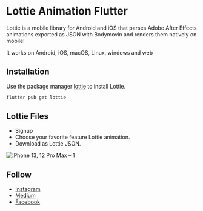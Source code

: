 # Lottie Animation Flutter

Lottie is a mobile library for Android and iOS that parses Adobe After Effects animations exported as JSON with Bodymovin and renders them natively on mobile!

It works on Android, iOS, macOS, Linux, windows and web

## Installation

Use the package manager [lottie](https://pub.dev/packages/lottie) to install Lottie.

```bash
flutter pub get lottie
```

## Lottie Files

- Signup
- Choose your favorite feature Lottie animation.
- Download as Lottie JSON.

![iPhone 13, 12 Pro Max – 1](https://user-images.githubusercontent.com/107878396/175529576-5f50a015-306d-4eda-8d9f-08fd44772f44.png)


## Follow
- [Instagram](https://www.instagram.com/_flutter.queen/)
- [Medium](https://medium.com/@flutterqueen)
- [Facebook](https://www.facebook.com/profile.php?id=100082330156711)
